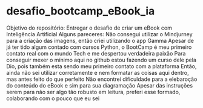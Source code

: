 # desafio_bootcamp_eBook_ia
Objetivo do repositório: Entregar o desafio de criar um eBook com Inteligência Artificial
Alguns pareceres:
Não consegui utilizar o Mindjurney para a criação das imagens, então criei utilizando o app Gamma
Apesar de já ter tido algum contado com cursos Python, o BootCamp é meu primeiro contato real com o mundo Tech e me despertou verdadeira paixão
Para conseguir mexer o mínimo aqui no github estou fazendo um curso dele pela Dio, pois também esta sendo meu primeiro contato com a plataforma
Então, ainda não sei utilizar corretamente e nem formatar as coisas aqui dentro, mas antes feito do que perfeito
Não encontrei dificuldade para a elebaroção do conteúdo do eBook e sim para sua diagramação
Apesar das instruções serem para não ser algo tão robusto em leitura, preferi esse formado, colaborando com o pouco que eu sei
